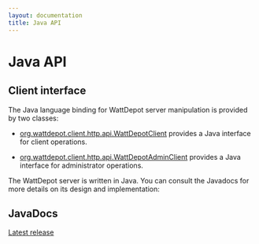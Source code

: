 ```yaml
---
layout: documentation
title: Java API
---
```

# Java API

## Client interface

The Java language binding for WattDepot server manipulation is provided by two classes:

  * [org.wattdepot.client.http.api.WattDepotClient](http://wattdepot.github.io/wattdepot/site/apidocs/org/wattdepot/client/http/api/WattDepotClient.html) provides a Java interface for client operations.

  * [org.wattdepot.client.http.api.WattDepotAdminClient](http://wattdepot.github.io/wattdepot/site/apidocs/org/wattdepot/client/http/api/WattDepotAdminClient.html) provides a Java interface for administrator operations.

The WattDepot server is written in Java. You can consult the Javadocs for more details on its design and implementation:

## JavaDocs

[Latest release](http://wattdepot.github.io/wattdepot/javadoc/latest/)
